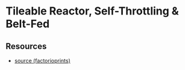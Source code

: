 # Tileable Reactor, Self-Throttling & Belt-Fed

## Resources

- [source (factorioprints)](https://factorioprints.com/view/-MJURcCFL-9L_cbihLys)